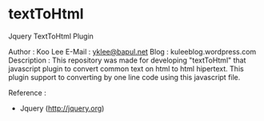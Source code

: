 textToHtml
==========

Jquery TextToHtml Plugin

Author : Koo Lee
E-Mail : yklee@bapul.net
Blog : kuleeblog.wordpress.com
Description : 
This repository was made for developing "textToHtml" that javascript plugin 
to convert common text on html to html hipertext. This plugin support to converting by one line code
using this javascript file.

Reference : 
- Jquery (http://jquery.org)
